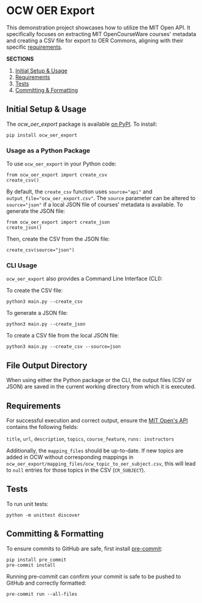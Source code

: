 # OCW OER Export

This demonstration project showcases how to utilize the MIT Open API. It specifically focuses on extracting MIT OpenCourseWare courses' metadata and creating a CSV file for export to OER Commons, aligning with their specific [requirements](https://help.oercommons.org/support/solutions/articles/42000046853-import-resources-with-the-bulk-import-template).

**SECTIONS**

1. [Initial Setup & Usage](#initial-setup)
1. [Requirements](#requirements)
1. [Tests](#tests)
1. [Committing & Formatting](#committing-&-formatting)


## Initial Setup & Usage

The _ocw_oer_export_ package is available [on PyPI](link). To install:

```
pip install ocw_oer_export
```

### Usage as a Python Package

To use `ocw_oer_export` in your Python code:

```
from ocw_oer_export import create_csv
create_csv()
```

By default, the `create_csv` function uses `source="api"` and `output_file="ocw_oer_export.csv"`. The `source` parameter can be altered to `source="json"` if a local JSON file of courses' metadata is available. To generate the JSON file:

```
from ocw_oer_export import create_json
create_json()
```

Then, create the CSV from the JSON file:

```
create_csv(source="json")
```

### CLI Usage

`ocw_oer_export` also provides a Command Line Interface (CLI):

To create the CSV file:

```
python3 main.py --create_csv
```

To generate a JSON file:

```
python3 main.py --create_json
```

To create a CSV file from the local JSON file:

```
python3 main.py --create_csv --source=json
```

## File Output Directory

When using either the Python package or the CLI, the output files (CSV or JSON) are saved in the current working directory from which it is executed.

## Requirements

For successful execution and correct output, ensure the [MIT Open's API](https://mit-open-rc.odl.mit.edu//api/v1/courses/?platform=ocw) contains the following fields:

`title`, `url`, `description`, `topics`, `course_feature`, `runs: instructors`

Additionally, the `mapping_files` should be up-to-date. If new topics are added in OCW without corresponding mappings in `ocw_oer_export/mapping_files/ocw_topic_to_oer_subject.csv`, this will lead to `null` entries for those topics in the CSV (`CR_SUBJECT`).

## Tests

To run unit tests:

```
python -m unittest discover
```

## Committing & Formatting

To ensure commits to GitHub are safe, first install [pre-commit](https://pre-commit.com/):

```
pip install pre_commit
pre-commit install
```

Running pre-commit can confirm your commit is safe to be pushed to GitHub and correctly formatted:

```
pre-commit run --all-files
```
